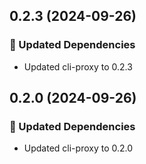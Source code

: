 





## 0.2.3 (2024-09-26)


### 🧱 Updated Dependencies

- Updated cli-proxy to 0.2.3





## 0.2.0 (2024-09-26)


### 🧱 Updated Dependencies

- Updated cli-proxy to 0.2.0